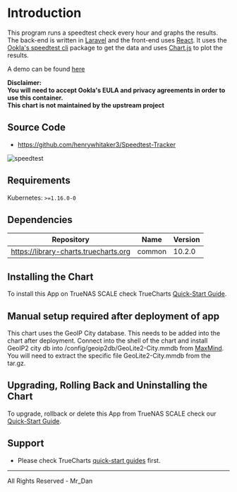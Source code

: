 # Introduction

This program runs a speedtest check every hour and graphs the results. The back-end is written in [Laravel](https://laravel.com/) and the front-end uses [React](https://reactjs.org/). It uses the [Ookla's speedtest cli](https://www.speedtest.net/apps/cli) package to get the data and uses [Chart.js](https://www.chartjs.org/) to plot the results.

A demo can be found [here](https://speedtest.henrywhitaker.com)

**Disclaimer:**<br>
**You will need to accept Ookla's EULA and privacy agreements in order to use this container.**<br>
**This chart is not maintained by the upstream project**

## Source Code

* <https://github.com/henrywhitaker3/Speedtest-Tracker>

![speedtest](https://user-images.githubusercontent.com/36062479/78822484-a82b8300-79ca-11ea-8525-fdeae496a0bd.gif)

## Requirements

Kubernetes: `>=1.16.0-0`

## Dependencies

| Repository | Name | Version |
|------------|------|---------|
| https://library-charts.truecharts.org | common | 10.2.0 |

## Installing the Chart

To install this App on TrueNAS SCALE check TrueCharts [Quick-Start Guide](https://truecharts.org/manual/Quick-Start%20Guides/02-Installing-an-App/).

## Manual setup required after deployment of app

This chart uses the GeoIP City database. This needs to be added into the chart after deployment.
Connect into the shell of the chart and install GeoIP2 city db into /config/geoip2db/GeoLite2-City.mmdb from [MaxMind](https://dev.maxmind.com/geoip/updating-databases?lang=en#directly-downloading-databases). You will need to extract the specific file GeoLite2-City.mmdb from the tar.gz.

## Upgrading, Rolling Back and Uninstalling the Chart

To upgrade, rollback or delete this App from TrueNAS SCALE check our [Quick-Start Guide](https://truecharts.org/manual/Quick-Start%20Guides/04-Upgrade-rollback-delete-an-App/).

## Support

- Please check TrueCharts [quick-start guides](https://truecharts.org/manual/Quick-Start%20Guides/01-Adding-TrueCharts/) first.

---
All Rights Reserved - Mr_Dan

